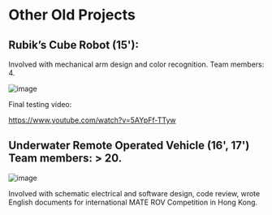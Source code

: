 # Other Old Projects
## Rubik’s Cube Robot (15'):
Involved with mechanical arm design and color recognition. Team members: 4.

![image](https://user-images.githubusercontent.com/89890055/212551136-a07c433e-9f21-4e50-991e-02c551078406.png)

Final testing video:

https://www.youtube.com/watch?v=5AYpFf-TTyw

## Underwater Remote Operated Vehicle (16', 17') Team members: > 20.

![image](https://user-images.githubusercontent.com/89890055/212551290-41f59dc5-533e-4923-bb89-122bae66042f.png)

Involved with schematic electrical and software design, code review, wrote English documents for international MATE ROV Competition in Hong Kong.
